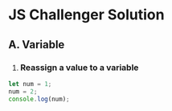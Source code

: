 # JS Challenger Solution

## A. Variable

1. ### Reassign a value to a variable

```javascript
let num = 1;
num = 2;
console.log(num);
```